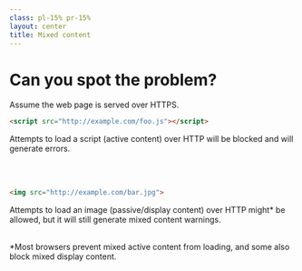 ```yaml
---
class: pl-15% pr-15%
layout: center
title: Mixed content
---
```

<h1>Can you spot the problem?</h1>

<Transform scale="1">

Assume the web page is served over HTTPS.

```html
<script src="http://example.com/foo.js"></script>
```

Attempts to load a script (active content) over HTTP will be blocked and will generate <Anchor
  href="https://developer.mozilla.org/en-US/docs/Web/Security/Mixed_content"
  text="mixed content"
  alt="mixed content" /> errors.

<br>
<br>

```html
<img src="http://example.com/bar.jpg">
```

Attempts to load an image (passive/display content) over HTTP might* be allowed, but it will still generate mixed content warnings.

<div>
<br>
<span>*</span>Most browsers prevent mixed active content from loading, and some also block mixed display content.
</div>

</Transform>

<!--
An HTTPS page that includes content fetched using cleartext HTTP is called a mixed content page.

- [Mixed content](https://developer.mozilla.org/en-US/docs/Web/Security/Mixed_content)
- [Fixing mixed content](https://web.dev/articles/fixing-mixed-content)
-->
